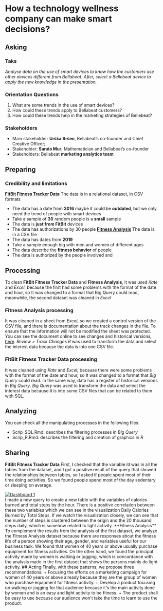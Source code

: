 # How a technology wellness company can make smart decisions?
## Asking
### Taks 
_Analyse data on the use of smart devices to know how the customers use other devices different from Bellabeat. After, select a Bellebeat device to apply the new knowledge in the presentation._
### Orientation Questions
1. What are some trends in the use of smart devices?
2. How could these trends apply to Bellabeat customers?
3. How could these trends help in the marketing strategies of Bellebeat?
### Stakeholders
+ Main stakeholder: **Urška Sršen**, Bellabeat’s co-founder and Chief Creative Officer;
+ Stakeholder: **Sando Mur**, Mathematician and Bellabeat’s co-founder
+ Stakeholders: Bellabeat **marketing analytics team**
## Preparing
### Credibility and limitations
**[FitBit Fitness Tracker Data](https://www.kaggle.com/datasets/arashnic/fitbit)** 
The data is in a relational dataset, in CSV formats
- The data has a date from **2016** maybe it could be **outdated**, but we only need the trend of people with smart devices
- Take a sample of **30** random people is a **small** sample
- The data is **just from FitBit** devices
- The data has authorizations by 30 people
**[Fitness Analysis](https://www.kaggle.com/datasets/nithilaa/fitness-analysis)**
The data is in a CSV file
- The data has dates from ********2019********
- Take a sample enough big with men and women of different ages
- The data describe the **fitness behavior** of people
- The data is authorized by the people involved and
## Processing
To clean **FitBit Fitness Tracker Data** and  **Fitness Analysis**, It was used _Kate_ and _Excel_, because the first had some problems with the format of the date and hour, so It was changed to a format that Big Query could read, meanwhile, the second dataset was cleaned in _Excel_ 
### Fitness Analysis processing
It was cleaned in a sheet from _Excel_, so we created a control version of the CSV file, and there is documentation about the track changes in the file. To ensure that the information will not be modified the sheet was protected. You can see the document online to see changes and historical versions, [here](https://ugtomx-my.sharepoint.com/:x:/g/personal/e_lopezlozano_ugto_mx/ESSAp7gCM7dAvdaZZN-UsWwB2d_C9CUcEiWnRLY8fqs95A?e=sWHk9B).  _Review > Track Changes_
_R_ was used to transform the data and select the interest data because the data is into one CSV file.
### FitBit Fitness Tracker Data processing
It was cleaned using _Kate_ and _Excel_, because there were some problems with the format of the date and hour, so It was changed to a format that _Big Query_ could read. In the same way, data has a register of historical versions in _Big Query_.
_Big Query_ was used to transform the data and select the interest data because it is into some CSV files that can be related to them with SQL.
## Analyzing
You can check all the manipulating processes in the following files:
- Scrip_SQL.Rmd: describes the filtering processes in _Big Query_
- Scrip_R.Rmd: describes the filtering and creation of graphics in _R_
## Sharing
**FitBit Fitness Tracker Data**
First, I checked that the variable _Id_ was in all the tables from the dataset, and I got a positive result of the query that showed the relationships between tables, so I asked if people spent most of their time doing activities. So we found people spend most of the day sedentary or sleeping on average.
<div class='tableauPlaceholder' id='viz1695513813946' style='position: relative'><noscript><a href='#'><img alt='Dashboard 1 ' src='https:&#47;&#47;public.tableau.com&#47;static&#47;images&#47;Pr&#47;Project_002&#47;Dashboard1&#47;1_rss.png' style='border: none' /></a></noscript><object class='tableauViz'  style='display:none;'><param name='host_url' value='https%3A%2F%2Fpublic.tableau.com%2F' /> <param name='embed_code_version' value='3' /> <param name='site_root' value='' /><param name='name' value='Project_002&#47;Dashboard1' /><param name='tabs' value='no' /><param name='toolbar' value='yes' /><param name='static_image' value='https:&#47;&#47;public.tableau.com&#47;static&#47;images&#47;Pr&#47;Project_002&#47;Dashboard1&#47;1.png' /> <param name='animate_transition' value='yes' /><param name='display_static_image' value='yes' /><param name='display_spinner' value='yes' /><param name='display_overlay' value='yes' /><param name='display_count' value='yes' /><param name='language' value='es-ES' /></object></div>                <script type='text/javascript'>                    var divElement = document.getElementById('viz1695513813946');                    var vizElement = divElement.getElementsByTagName('object')[0];                    if ( divElement.offsetWidth > 800 ) { vizElement.style.minWidth='420px';vizElement.style.maxWidth='860px';vizElement.style.width='100%';vizElement.style.minHeight='447px';vizElement.style.maxHeight='677px';vizElement.style.height=(divElement.offsetWidth*0.75)+'px';} else if ( divElement.offsetWidth > 500 ) { vizElement.style.minWidth='420px';vizElement.style.maxWidth='860px';vizElement.style.width='100%';vizElement.style.minHeight='447px';vizElement.style.maxHeight='677px';vizElement.style.height=(divElement.offsetWidth*0.75)+'px';} else { vizElement.style.width='100%';vizElement.style.height='727px';}                     var scriptElement = document.createElement('script');                    scriptElement.src = 'https://public.tableau.com/javascripts/api/viz_v1.js';                    vizElement.parentNode.insertBefore(scriptElement, vizElement);                </script></center>
I made a new query to create a new table with the variables of calories burned and total steps by the hour. There is a positive correlation between these two variables which we can see in the visualization Daily Calories Burned by Total Steps. If we watch the visualization closely, we can see that the number of steps is clustered between the origin and the 20 thousand steps daily, which is somehow related to light activity.
**Fitness Analysis**
To complement the results from the analysis of the first dataset, we analyze the Fitness Analysis dataset because there are responses about the fitness life of a person showing their age, gender, and variables useful for our business task. We found that women of 40 years or above usually purchase equipment for fitness activities. On the other hand, we found the principal activity made by women is walking or jogging, which is concordance with the analysis made in the first dataset that shows the persons mainly do light activity.
## Acting
Finally, with these patterns, we propose three recommendations:
+ Focusing the efforts on a marketing campaign for women of 40 years or above already because they are the group of women who purchase equipment for fitness activity.
+ Develop a product focusing on walking or jogging for that audience because it's the main activity done by women and is an easy and light activity to be fitness.
+ The product shall be easy to use because our audience won't take the time to learn to use the product.
